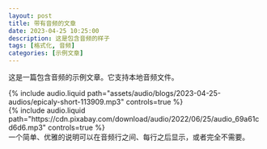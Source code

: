 ```yaml
---
layout: post
title: 带有音频的文章
date: 2023-04-25 10:25:00
description: 这是包含音频的样子
tags: [格式化, 音频]
categories: [示例文章]
---
```


这是一篇包含音频的示例文章。它支持本地音频文件。

<div class="row mt-3">
    <div class="col-sm mt-3 mt-md-0">
        {% include audio.liquid path="assets/audio/blogs/2023-04-25-audios/epicaly-short-113909.mp3" controls=true %}
    </div>
    <div class="col-sm mt-3 mt-md-0">
        {% include audio.liquid path="https://cdn.pixabay.com/download/audio/2022/06/25/audio_69a61cd6d6.mp3" controls=true %}
    </div>
</div>
<div class="caption">
    一个简单、优雅的说明可以在音频行之间、每行之后显示，或者完全不需要。
</div>

